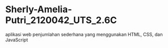 # Sherly-Amelia-Putri_2120042_UTS_2.6C
aplikasi web penjumlahan sederhana yang menggunakan HTML, CSS, dan JavaScript
